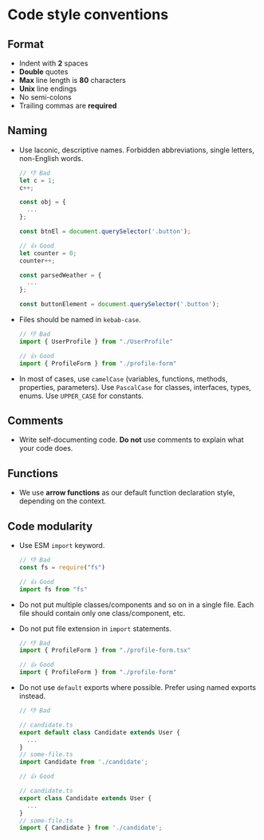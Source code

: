 # Code style conventions

## Format

- Indent with **2** spaces
- **Double** quotes
- **Max** line length is **80** characters
- **Unix** line endings
- No semi-colons
- Trailing commas are **required**

## Naming

- Use laconic, descriptive names. Forbidden abbreviations, single letters, non-English words.

  ```ts
  // 👎 Bad
  let c = 1;
  c++;

  const obj = {
    ...
  };

  const btnEl = document.querySelector('.button');

  // 👍 Good
  let counter = 0;
  counter++;

  const parsedWeather = {
    ...
  };

  const buttonElement = document.querySelector('.button');
  ```

- Files should be named in `kebab-case`.

  ```ts
  // 👎 Bad
  import { UserProfile } from "./UserProfile"

  // 👍 Good
  import { ProfileForm } from "./profile-form"
  ```

- In most of cases, use `camelCase` (variables, functions, methods, properties, parameters). Use `PascalCase` for classes, interfaces, types, enums. Use `UPPER_CASE` for constants.

## Comments

- Write self-documenting code. **Do not** use comments to explain what your code does.

## Functions

- We use **arrow functions** as our default function declaration style, depending on the context.

## Code modularity

- Use ESM `import` keyword.

  ```ts
  // 👎 Bad
  const fs = require("fs")

  // 👍 Good
  import fs from "fs"
  ```

- Do not put multiple classes/components and so on in a single file. Each file should contain only one class/component, etc.

- Do not put file extension in `import` statements.

  ```ts
  // 👎 Bad
  import { ProfileForm } from "./profile-form.tsx"

  // 👍 Good
  import { ProfileForm } from "./profile-form"
  ```

- Do not use `default` exports where possible. Prefer using named exports instead.

  ```ts
  // 👎 Bad

  // candidate.ts
  export default class Candidate extends User {
    ...
  }
  // some-file.ts
  import Candidate from './candidate';

  // 👍 Good

  // candidate.ts
  export class Candidate extends User {
    ...
  }
  // some-file.ts
  import { Candidate } from './candidate';
  ```
